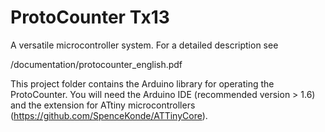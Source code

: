 # ProtoCounter Tx13

A versatile microcontroller system.
For a detailed description see

/documentation/protocounter_english.pdf

This project folder contains the Arduino library for operating the ProtoCounter. You will need the Arduino IDE (recommended version > 1.6) and the extension for ATtiny microcontrollers (https://github.com/SpenceKonde/ATTinyCore).
